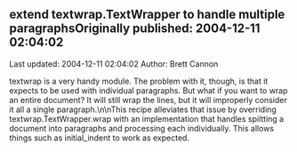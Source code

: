 ## extend textwrap.TextWrapper to handle multiple paragraphsOriginally published: 2004-12-11 02:04:02 
Last updated: 2004-12-11 02:04:02 
Author: Brett Cannon 
 
textwrap is a very handy module.  The problem with it, though, is that it expects to be used with individual paragraphs.  But what if you want to wrap an entire document?  It will still wrap the lines, but it will improperly consider it all a single paragraph.\n\nThis recipe alleviates that issue by overriding textwrap.TextWrapper.wrap with an implementation that handles spiltting a document into paragraphs and processing each individually.  This allows things such as initial_indent to work as expected.